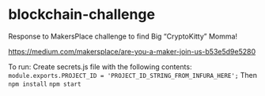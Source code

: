 # blockchain-challenge

Response to MakersPlace challenge to find Big “CryptoKitty” Momma!

https://medium.com/makersplace/are-you-a-maker-join-us-b53e5d9e5280

To run:
Create secrets.js file with the following contents:
`module.exports.PROJECT_ID = 'PROJECT_ID_STRING_FROM_INFURA_HERE';`
Then
`npm install`
`npm start`

